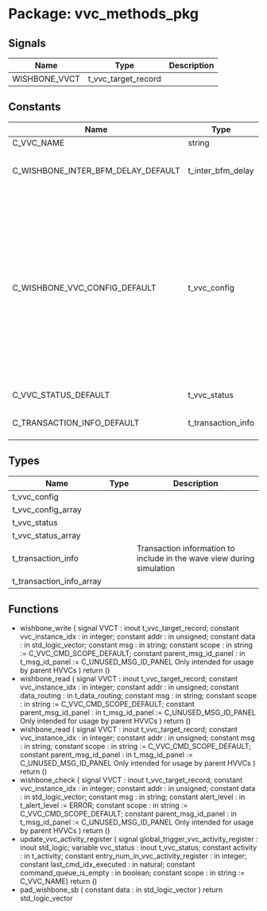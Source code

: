 # Package: vvc_methods_pkg
## Signals
| Name          | Type                | Description |
| ------------- | ------------------- | ----------- |
| WISHBONE_VVCT | t_vvc_target_record |             |
## Constants
| Name                               | Type               | Value                                                                                                                                                                                                                                                                                                                                                                                                                                                                                                                                                                                                                                                                                                                                                                                           | Description                       |
| ---------------------------------- | ------------------ | ----------------------------------------------------------------------------------------------------------------------------------------------------------------------------------------------------------------------------------------------------------------------------------------------------------------------------------------------------------------------------------------------------------------------------------------------------------------------------------------------------------------------------------------------------------------------------------------------------------------------------------------------------------------------------------------------------------------------------------------------------------------------------------------------- | --------------------------------- |
| C_VVC_NAME                         | string             |  "WISHBONE_VVC"                                                                                                                                                                                                                                                                                                                                                                                                                                                                                                                                                                                                                                                                                                                                                                                 |                                   |
| C_WISHBONE_INTER_BFM_DELAY_DEFAULT | t_inter_bfm_delay  |  (     delay_type                          => NO_DELAY,     delay_in_time                       => 0 ns,     inter_bfm_delay_violation_severity  => WARNING   )                                                                                                                                                                                                                                                                                                                                                                                                                                                                                                                                                                                                                                 | Type found in UVVM-Util types_pkg |
| C_WISHBONE_VVC_CONFIG_DEFAULT      | t_vvc_config       |  (     inter_bfm_delay                       => C_WISHBONE_INTER_BFM_DELAY_DEFAULT,     cmd_queue_count_max                   => C_CMD_QUEUE_COUNT_MAX,     cmd_queue_count_threshold             => C_CMD_QUEUE_COUNT_THRESHOLD,     cmd_queue_count_threshold_severity    => C_CMD_QUEUE_COUNT_THRESHOLD_SEVERITY,     result_queue_count_max                => C_RESULT_QUEUE_COUNT_MAX,     result_queue_count_threshold_severity => C_RESULT_QUEUE_COUNT_THRESHOLD_SEVERITY,     result_queue_count_threshold          => C_RESULT_QUEUE_COUNT_THRESHOLD,     bfm_config                            => C_WISHBONE_BFM_CONFIG_DEFAULT,     msg_id_panel                          => C_VVC_MSG_ID_PANEL_DEFAULT,     parent_msg_id_panel                   => C_VVC_MSG_ID_PANEL_DEFAULT   ) |                                   |
| C_VVC_STATUS_DEFAULT               | t_vvc_status       |  (     current_cmd_idx      => 0,     previous_cmd_idx     => 0,     pending_cmd_cnt      => 0   )                                                                                                                                                                                                                                                                                                                                                                                                                                                                                                                                                                                                                                                                                              |                                   |
| C_TRANSACTION_INFO_DEFAULT         | t_transaction_info |  (     -- Example:     operation           =>  NO_OPERATION,     addr                => (others => '0'),     data                => (others => '0'),     msg                 => (others => ' ')   )                                                                                                                                                                                                                                                                                                                                                                                                                                                                                                                                                                                             |                                   |
## Types
| Name                     | Type | Description                                                           |
| ------------------------ | ---- | --------------------------------------------------------------------- |
| t_vvc_config             |      |                                                                       |
| t_vvc_config_array       |      |                                                                       |
| t_vvc_status             |      |                                                                       |
| t_vvc_status_array       |      |                                                                       |
| t_transaction_info       |      | Transaction information to include in the wave view during simulation |
| t_transaction_info_array |      |                                                                       |
## Functions
- wishbone_write <font id="function_arguments">(    signal   VVCT                : inout t_vvc_target_record;
    constant vvc_instance_idx    : in    integer;
    constant addr                : in    unsigned;
    constant data                : in    std_logic_vector;
    constant msg                 : in    string;
    constant scope               : in    string         := C_VVC_CMD_SCOPE_DEFAULT;
    constant parent_msg_id_panel : in    t_msg_id_panel := C_UNUSED_MSG_ID_PANEL  Only intended for usage by parent HVVCs
  )</font> <font id="function_return">return ()</font>
- wishbone_read <font id="function_arguments">(    signal   VVCT                : inout t_vvc_target_record;
    constant vvc_instance_idx    : in    integer;
    constant addr                : in    unsigned;
    constant data_routing        : in    t_data_routing;
    constant msg                 : in    string;
    constant scope               : in    string         := C_VVC_CMD_SCOPE_DEFAULT;
    constant parent_msg_id_panel : in    t_msg_id_panel := C_UNUSED_MSG_ID_PANEL  Only intended for usage by parent HVVCs
  )</font> <font id="function_return">return ()</font>
- wishbone_read <font id="function_arguments">(    signal   VVCT                : inout t_vvc_target_record;
    constant vvc_instance_idx    : in    integer;
    constant addr                : in    unsigned;
    constant msg                 : in    string;
    constant scope               : in    string         := C_VVC_CMD_SCOPE_DEFAULT;
    constant parent_msg_id_panel : in    t_msg_id_panel := C_UNUSED_MSG_ID_PANEL  Only intended for usage by parent HVVCs
  )</font> <font id="function_return">return ()</font>
- wishbone_check <font id="function_arguments">(    signal   VVCT                : inout t_vvc_target_record;
    constant vvc_instance_idx    : in    integer;
    constant addr                : in    unsigned;
    constant data                : in    std_logic_vector;
    constant msg                 : in    string;
    constant alert_level         : in    t_alert_level  := ERROR;
    constant scope               : in    string         := C_VVC_CMD_SCOPE_DEFAULT;
    constant parent_msg_id_panel : in    t_msg_id_panel := C_UNUSED_MSG_ID_PANEL  Only intended for usage by parent HVVCs
  )</font> <font id="function_return">return ()</font>
- update_vvc_activity_register <font id="function_arguments">( signal global_trigger_vvc_activity_register : inout std_logic;                                          variable vvc_status                         : inout t_vvc_status;
                                          constant activity                           : in    t_activity;
                                          constant entry_num_in_vvc_activity_register : in    integer;
                                          constant last_cmd_idx_executed              : in    natural;
                                          constant command_queue_is_empty             : in    boolean;
                                          constant scope                              : in    string := C_VVC_NAME)</font> <font id="function_return">return ()</font>
- pad_wishbone_sb <font id="function_arguments">(    constant data : in std_logic_vector
  )</font> <font id="function_return">return std_logic_vector</font>
